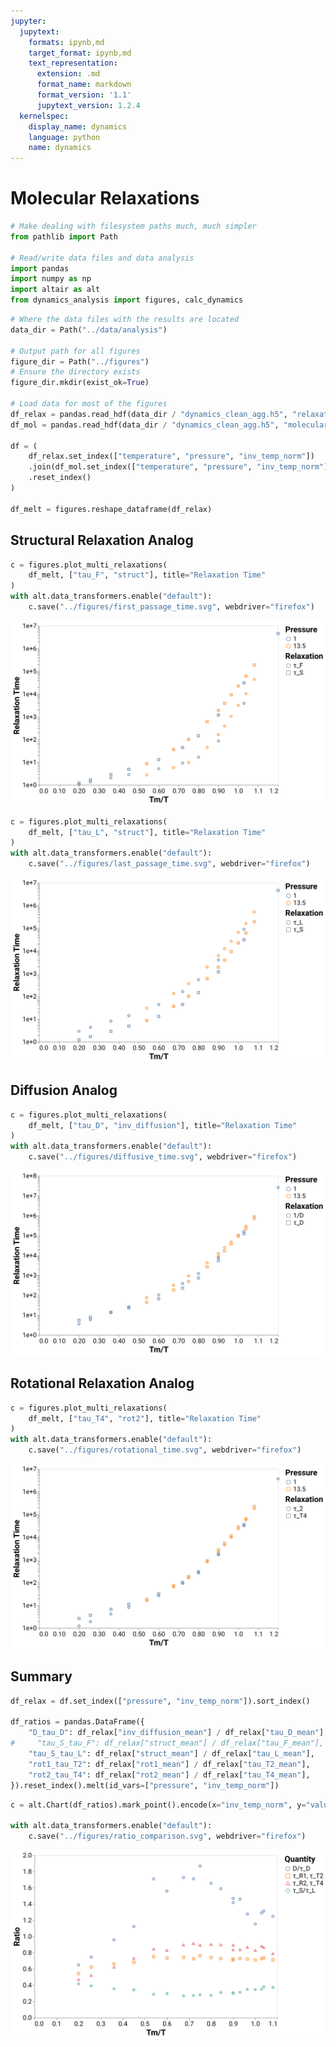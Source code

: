 ```yaml
---
jupyter:
  jupytext:
    formats: ipynb,md
    target_format: ipynb,md
    text_representation:
      extension: .md
      format_name: markdown
      format_version: '1.1'
      jupytext_version: 1.2.4
  kernelspec:
    display_name: dynamics
    language: python
    name: dynamics
---
```


# Molecular Relaxations

```python
# Make dealing with filesystem paths much, much simpler
from pathlib import Path

# Read/write data files and data analysis
import pandas
import numpy as np
import altair as alt
from dynamics_analysis import figures, calc_dynamics
```

```python
# Where the data files with the results are located
data_dir = Path("../data/analysis")

# Output path for all figures
figure_dir = Path("../figures")
# Ensure the directory exists
figure_dir.mkdir(exist_ok=True)

# Load data for most of the figures
df_relax = pandas.read_hdf(data_dir / "dynamics_clean_agg.h5", "relaxations")
df_mol = pandas.read_hdf(data_dir / "dynamics_clean_agg.h5", "molecular_relaxations")

df = (
    df_relax.set_index(["temperature", "pressure", "inv_temp_norm"])
    .join(df_mol.set_index(["temperature", "pressure", "inv_temp_norm"]))
    .reset_index()
)

df_melt = figures.reshape_dataframe(df_relax)
```

## Structural Relaxation Analog

```python
c = figures.plot_multi_relaxations(
    df_melt, ["tau_F", "struct"], title="Relaxation Time"
)
with alt.data_transformers.enable("default"):
    c.save("../figures/first_passage_time.svg", webdriver="firefox")
```

![First passage time](../figures/first_passage_time.svg)

```python
c = figures.plot_multi_relaxations(
    df_melt, ["tau_L", "struct"], title="Relaxation Time"
)
with alt.data_transformers.enable("default"):
    c.save("../figures/last_passage_time.svg", webdriver="firefox")
```

![Last passage time](../figures/last_passage_time.svg)


## Diffusion Analog

```python
c = figures.plot_multi_relaxations(
    df_melt, ["tau_D", "inv_diffusion"], title="Relaxation Time"
)
with alt.data_transformers.enable("default"):
    c.save("../figures/diffusive_time.svg", webdriver="firefox")
```

![Diffusive Time](../figures/diffusive_time.svg)


## Rotational Relaxation Analog

```python
c = figures.plot_multi_relaxations(
    df_melt, ["tau_T4", "rot2"], title="Relaxation Time"
)
with alt.data_transformers.enable("default"):
    c.save("../figures/rotational_time.svg", webdriver="firefox")
```

![Rotational Time](../figures/rotational_time.svg)


## Summary

```python
df_relax = df.set_index(["pressure", "inv_temp_norm"]).sort_index()

df_ratios = pandas.DataFrame({
    "D_tau_D": df_relax["inv_diffusion_mean"] / df_relax["tau_D_mean"],
#     "tau_S_tau_F": df_relax["struct_mean"] / df_relax["tau_F_mean"],
    "tau_S_tau_L": df_relax["struct_mean"] / df_relax["tau_L_mean"],
    "rot1_tau_T2": df_relax["rot1_mean"] / df_relax["tau_T2_mean"],
    "rot2_tau_T4": df_relax["rot2_mean"] / df_relax["tau_T4_mean"],
}).reset_index().melt(id_vars=["pressure", "inv_temp_norm"])
```

```python
c = alt.Chart(df_ratios).mark_point().encode(x="inv_temp_norm", y="value", color="variable", shape="variable")

with alt.data_transformers.enable("default"):
    c.save("../figures/ratio_comparison.svg", webdriver="firefox")
```

![Ratio comparison](../figures/ratio_comparison.svg)
